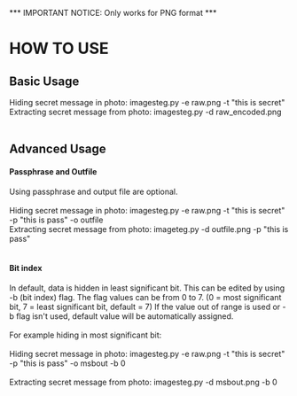 *** IMPORTANT NOTICE: Only works for PNG format ***

HOW TO USE
==========
<h2>Basic Usage</h2>
Hiding secret message in photo: imagesteg.py -e raw.png -t "this is secret"
<br>
Extracting secret message from photo: imagesteg.py -d raw_encoded.png
<br>
<br>
<h2>Advanced Usage</h2>
<h4>Passphrase and Outfile</h4>
Using passphrase and output file are optional.
<br>
<br>
Hiding secret message in photo: imagesteg.py -e raw.png -t "this is secret" -p "this is pass" -o outfile
<br>
Extracting secret message from photo: imageteg.py -d outfile.png -p "this is pass"
<br>
<br>
<h4>Bit index</h4>
In default, data is hidden in least significant bit. This can be edited by using -b (bit index) flag. The flag values can be from 0 to 7. (0 = most significant bit, 7 = least significant bit, default = 7) If the value out of range is used or -b flag isn't used, default value will be automatically assigned. 
<br>
<br>
For example hiding in most significant bit: 
<br>
<br>
Hiding secret message in photo: imagesteg.py -e raw.png -t "this is secret" -p "this is pass" -o msbout -b 0
<br>
<br>
Extracting secret message from photo: imagesteg.py -d msbout.png -b 0
